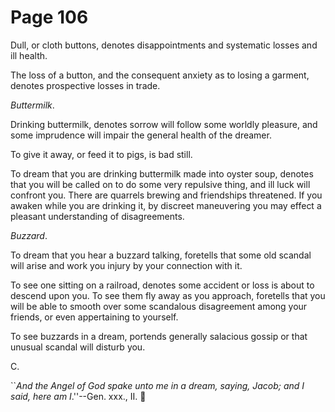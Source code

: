 # Page 106
Dull, or cloth buttons, denotes disappointments and systematic losses
and ill health.


The loss of a button, and the consequent anxiety as to losing a garment,
denotes prospective losses in trade.


_Buttermilk_.


Drinking buttermilk, denotes sorrow will follow some worldly pleasure,
and some imprudence will impair the general health of the dreamer.


To give it away, or feed it to pigs, is bad still.


To dream that you are drinking buttermilk made into
oyster soup, denotes that you will be called on to do some
very repulsive thing, and ill luck will confront you.
There are quarrels brewing and friendships threatened.
If you awaken while you are drinking it, by discreet maneuvering
you may effect a pleasant understanding of disagreements.


_Buzzard_.


To dream that you hear a buzzard talking, foretells that some old scandal
will arise and work you injury by your connection with it.


To see one sitting on a railroad, denotes some accident or loss
is about to descend upon you. To see them fly away as you approach,
foretells that you will be able to smooth over some scandalous
disagreement among your friends, or even appertaining to yourself.


To see buzzards in a dream, portends generally salacious gossip
or that unusual scandal will disturb you.




C.


``_And the Angel of God spake unto me in a dream, saying, Jacob; and I said,
here am I_.''--Gen. xxx., II.
